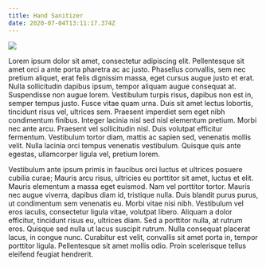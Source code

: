 ```yaml
---
title: Hand Sanitizer
date: 2020-07-04T13:11:17.374Z
---
```


![](/uploads/handsanitizer.jpg)

Lorem ipsum dolor sit amet, consectetur adipiscing elit. Pellentesque sit amet orci a ante porta pharetra ac ac justo. Phasellus convallis, sem nec pretium aliquet, erat felis dignissim massa, eget cursus augue justo et erat. Nulla sollicitudin dapibus ipsum, tempor aliquam augue consequat at. Suspendisse non augue lorem. Vestibulum turpis risus, dapibus non est in, semper tempus justo. Fusce vitae quam urna. Duis sit amet lectus lobortis, tincidunt risus vel, ultrices sem. Praesent imperdiet sem eget nibh condimentum finibus. Integer lacinia nisl sed nisl elementum pretium. Morbi nec ante arcu. Praesent vel sollicitudin nisl. Duis volutpat efficitur fermentum. Vestibulum tortor diam, mattis ac sapien sed, venenatis mollis velit. Nulla lacinia orci tempus venenatis vestibulum. Quisque quis ante egestas, ullamcorper ligula vel, pretium lorem.

Vestibulum ante ipsum primis in faucibus orci luctus et ultrices posuere cubilia curae; Mauris arcu risus, ultricies eu porttitor sit amet, luctus et elit. Mauris elementum a massa eget euismod. Nam vel porttitor tortor. Mauris nec augue viverra, dapibus diam id, tristique nulla. Duis blandit purus purus, ut condimentum sem venenatis eu. Morbi vitae nisi nibh. Vestibulum vel eros iaculis, consectetur ligula vitae, volutpat libero. Aliquam a dolor efficitur, tincidunt risus eu, ultrices diam. Sed a porttitor nulla, at rutrum eros. Quisque sed nulla ut lacus suscipit rutrum. Nulla consequat placerat lacus, in congue nunc. Curabitur est velit, convallis sit amet porta in, tempor porttitor ligula. Pellentesque sit amet mollis odio. Proin scelerisque tellus eleifend feugiat hendrerit.
